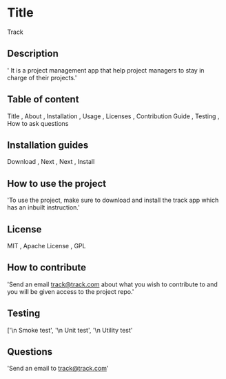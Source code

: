 
# Title
  Track

## Description
  ' It is a project management app that help project managers to stay in charge of their projects.'

## Table of content
  
 Title ,
 About ,
 Installation ,
 Usage ,
 Licenses ,
 Contribution Guide ,
 Testing ,
 How to ask questions 

## Installation guides
  
 Download ,
 Next ,
 Next , 
 Install

## How to use the project
  'To use the project, make sure to download and install the track app which has an inbuilt instruction.'

## License
  
 MIT ,
 Apache License ,
 GPL 

## How to contribute
  'Send an email track@track.com about what you wish to contribute to and you will be given access to the project repo.'

## Testing
  ['\n Smoke test', '\n Unit test', '\n Utility test'

## Questions
  'Send an email to track@track.com'
